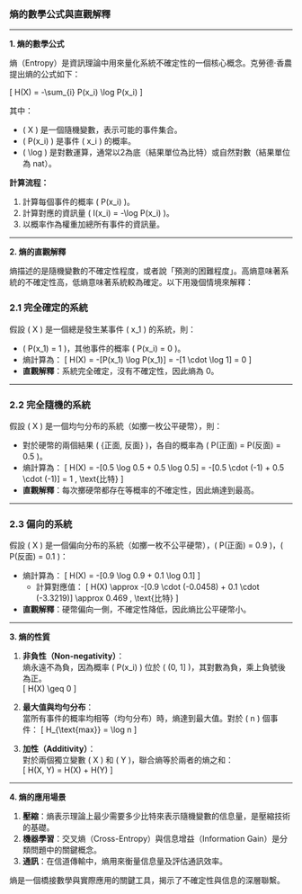 ### 熵的數學公式與直觀解釋

---

**1. 熵的數學公式**  

熵（Entropy）是資訊理論中用來量化系統不確定性的一個核心概念。克勞德·香農提出熵的公式如下：

\[
H(X) = -\sum_{i} P(x_i) \log P(x_i)
\]

其中：
- \( X \) 是一個隨機變數，表示可能的事件集合。
- \( P(x_i) \) 是事件 \( x_i \) 的概率。
- \( \log \) 是對數運算，通常以2為底（結果單位為比特）或自然對數（結果單位為 nat）。

**計算流程：**
1. 計算每個事件的概率 \( P(x_i) \)。
2. 計算對應的資訊量 \( I(x_i) = -\log P(x_i) \)。
3. 以概率作為權重加總所有事件的資訊量。

---

**2. 熵的直觀解釋**  

熵描述的是隨機變數的不確定性程度，或者說「預測的困難程度」。高熵意味著系統的不確定性高，低熵意味著系統較為確定。以下用幾個情境來解釋：

### 2.1 完全確定的系統
假設 \( X \) 是一個總是發生某事件 \( x_1 \) 的系統，則：
- \( P(x_1) = 1 \)，其他事件的概率 \( P(x_i) = 0 \)。
- 熵計算為：
  \[
  H(X) = -[P(x_1) \log P(x_1)] = -[1 \cdot \log 1] = 0
  \]
- **直觀解釋**：系統完全確定，沒有不確定性，因此熵為 0。

---

### 2.2 完全隨機的系統
假設 \( X \) 是一個均勻分布的系統（如擲一枚公平硬幣），則：
- 對於硬幣的兩個結果 \( \{正面, 反面\} \)，各自的概率為 \( P(正面) = P(反面) = 0.5 \)。
- 熵計算為：
  \[
  H(X) = -[0.5 \log 0.5 + 0.5 \log 0.5] = -[0.5 \cdot (-1) + 0.5 \cdot (-1)] = 1 \, \text{比特}
  \]
- **直觀解釋**：每次擲硬幣都存在等概率的不確定性，因此熵達到最高。

---

### 2.3 偏向的系統
假設 \( X \) 是一個偏向分布的系統（如擲一枚不公平硬幣），\( P(正面) = 0.9 \)，\( P(反面) = 0.1 \)：
- 熵計算為：
  \[
  H(X) = -[0.9 \log 0.9 + 0.1 \log 0.1]
  \]
  - 計算對應值：
    \[
    H(X) \approx -[0.9 \cdot (-0.0458) + 0.1 \cdot (-3.3219)] \approx 0.469 \, \text{比特}
    \]
- **直觀解釋**：硬幣偏向一側，不確定性降低，因此熵比公平硬幣小。

---

**3. 熵的性質**  

1. **非負性（Non-negativity）**：  
   熵永遠不為負，因為概率 \( P(x_i) \) 位於 \( (0, 1] \)，其對數為負，乘上負號後為正。  
   \[
   H(X) \geq 0
   \]

2. **最大值與均勻分布**：  
   當所有事件的概率均相等（均勻分布）時，熵達到最大值。對於 \( n \) 個事件：
   \[
   H_{\text{max}} = \log n
   \]

3. **加性（Additivity）**：  
   對於兩個獨立變數 \( X \) 和 \( Y \)，聯合熵等於兩者的熵之和：  
   \[
   H(X, Y) = H(X) + H(Y)
   \]

---

**4. 熵的應用場景**  

1. **壓縮**：熵表示理論上最少需要多少比特來表示隨機變數的信息量，是壓縮技術的基礎。
2. **機器學習**：交叉熵（Cross-Entropy）與信息增益（Information Gain）是分類問題中的關鍵概念。
3. **通訊**：在信道傳輸中，熵用來衡量信息量及評估通訊效率。

熵是一個橋接數學與實際應用的關鍵工具，揭示了不確定性與信息的深層聯繫。
